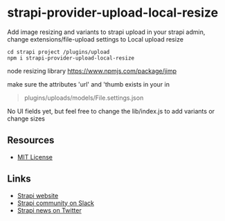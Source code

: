 # strapi-provider-upload-local-resize

Add image resizing and variants to strapi upload
in your strapi admin, change extensions/file-upload settings to Local upload resize

```
cd strapi project /plugins/upload
npm i strapi-provider-upload-local-resize
```

node resizing library 
https://www.npmjs.com/package/jimp


make sure the attributes 'url' and 'thumb exists in your in 
> plugins/uploads/models/File.settings.json

No UI fields yet, but feel free to change the lib/index.js to add variants or change sizes


## Resources

- [MIT License](LICENSE.md)

## Links

- [Strapi website](http://strapi.io/)
- [Strapi community on Slack](http://slack.strapi.io)
- [Strapi news on Twitter](https://twitter.com/strapijs)
